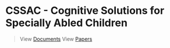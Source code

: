 # CSSAC - Cognitive Solutions for Specially Abled Children
> View [Documents](https://cssac.github.io/Documents/)
> View [Papers](https://cssac.github.io/Papers/)

